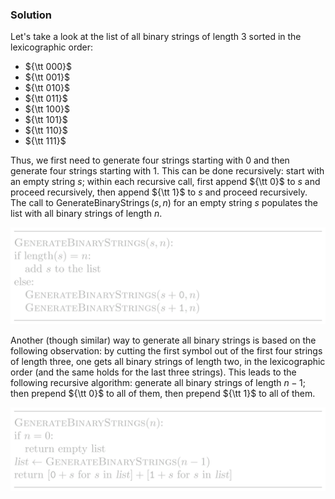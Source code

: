 
### Solution

Let's take a look at the list of all binary strings of length 3 sorted in the
lexicographic order:
 * ${\tt 000}$
 * ${\tt 001}$
 * ${\tt 010}$
 * ${\tt 011}$
 * ${\tt 100}$
 * ${\tt 101}$
 * ${\tt 110}$
 * ${\tt 111}$

Thus, we first need to generate four strings starting with 0 and 
then generate four strings starting with 1. This can be done recursively:
start with an empty string $s$; within each recursive call, first append 
${\tt 0}$ to $s$ and proceed recursively, then append ${\tt 1}$ to $s$
and proceed recursively. The call to $\operatorname{GenerateBinaryStrings}(s, n)$
for an empty string $s$ populates the list with all binary strings of length $n$.

<img src="../../images/binary_strings_1.png">

Another (though similar) way to generate all binary strings is based on the 
following observation: by cutting the first symbol out of the first four strings
of length three, one gets all binary strings of length two, in the lexicographic
order (and the same holds for the last three strings). This leads to the 
following recursive algorithm: generate all binary strings of length $n-1$;
then prepend ${\tt 0}$ to all of them, then prepend ${\tt 1}$ to all of them.

<img src="../../images/binary_strings_2.png">





